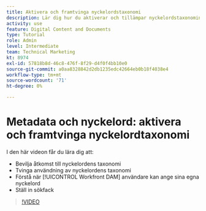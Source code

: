 ```yaml
---
title: Aktivera och framtvinga nyckelordstaxonomi
description: Lär dig hur du aktiverar och tillämpar nyckelordstaxonomin, när användare kan ange egna nyckelord och konfigurera sökfaktorer i [!UICONTROL Workfront DAM].
activity: use
feature: Digital Content and Documents
type: Tutorial
role: Admin
level: Intermediate
team: Technical Marketing
kt: 8974
exl-id: 57818b8d-46c8-476f-8f29-d4f0f4bb10e0
source-git-commit: a0aa8328842d2db1235edc42664eb0b18f4038e4
workflow-type: tm+mt
source-wordcount: '71'
ht-degree: 0%

---
```


# Metadata och nyckelord: aktivera och framtvinga nyckelordtaxonomi

I den här videon får du lära dig att:

* Bevilja åtkomst till nyckelordens taxonomi
* Tvinga användning av nyckelordens taxonomi
* Förstå när [!UICONTROL Workfront DAM] användare kan ange sina egna nyckelord
* Ställ in sökfack

>[!VIDEO](https://video.tv.adobe.com/v/335237/?quality=12)
